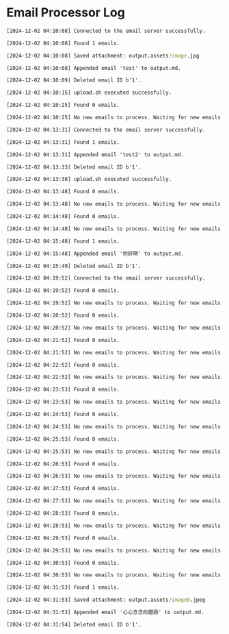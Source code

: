 # Email Processor Log

```cmd
[2024-12-02 04:10:08] Connected to the email server successfully.
```

```cmd
[2024-12-02 04:10:08] Found 1 emails.
```

```cmd
[2024-12-02 04:10:08] Saved attachment: output.assets/image.jpg
```

```cmd
[2024-12-02 04:10:08] Appended email 'test' to output.md.
```

```cmd
[2024-12-02 04:10:09] Deleted email ID b'1'.
```

```cmd
[2024-12-02 04:10:15] upload.sh executed successfully.
```

```cmd
[2024-12-02 04:10:25] Found 0 emails.
```

```cmd
[2024-12-02 04:10:25] No new emails to process. Waiting for new emails...
```

```cmd
[2024-12-02 04:13:31] Connected to the email server successfully.
```

```cmd
[2024-12-02 04:13:31] Found 1 emails.
```

```cmd
[2024-12-02 04:13:31] Appended email 'test2' to output.md.
```

```cmd
[2024-12-02 04:13:33] Deleted email ID b'1'.
```

```cmd
[2024-12-02 04:13:38] upload.sh executed successfully.
```

```cmd
[2024-12-02 04:13:48] Found 0 emails.
```

```cmd
[2024-12-02 04:13:48] No new emails to process. Waiting for new emails...
```

```cmd
[2024-12-02 04:14:48] Found 0 emails.
```

```cmd
[2024-12-02 04:14:48] No new emails to process. Waiting for new emails...
```

```cmd
[2024-12-02 04:15:48] Found 1 emails.
```

```cmd
[2024-12-02 04:15:48] Appended email '你好啊' to output.md.
```

```cmd
[2024-12-02 04:15:49] Deleted email ID b'1'.
```

```cmd
[2024-12-02 04:19:52] Connected to the email server successfully.
```

```cmd
[2024-12-02 04:19:52] Found 0 emails.
```

```cmd
[2024-12-02 04:19:52] No new emails to process. Waiting for new emails...
```

```cmd
[2024-12-02 04:20:52] Found 0 emails.
```

```cmd
[2024-12-02 04:20:52] No new emails to process. Waiting for new emails...
```

```cmd
[2024-12-02 04:21:52] Found 0 emails.
```

```cmd
[2024-12-02 04:21:52] No new emails to process. Waiting for new emails...
```

```cmd
[2024-12-02 04:22:52] Found 0 emails.
```

```cmd
[2024-12-02 04:22:52] No new emails to process. Waiting for new emails...
```

```cmd
[2024-12-02 04:23:53] Found 0 emails.
```

```cmd
[2024-12-02 04:23:53] No new emails to process. Waiting for new emails...
```

```cmd
[2024-12-02 04:24:53] Found 0 emails.
```

```cmd
[2024-12-02 04:24:53] No new emails to process. Waiting for new emails...
```

```cmd
[2024-12-02 04:25:53] Found 0 emails.
```

```cmd
[2024-12-02 04:25:53] No new emails to process. Waiting for new emails...
```

```cmd
[2024-12-02 04:26:53] Found 0 emails.
```

```cmd
[2024-12-02 04:26:53] No new emails to process. Waiting for new emails...
```

```cmd
[2024-12-02 04:27:53] Found 0 emails.
```

```cmd
[2024-12-02 04:27:53] No new emails to process. Waiting for new emails...
```

```cmd
[2024-12-02 04:28:53] Found 0 emails.
```

```cmd
[2024-12-02 04:28:53] No new emails to process. Waiting for new emails...
```

```cmd
[2024-12-02 04:29:53] Found 0 emails.
```

```cmd
[2024-12-02 04:29:53] No new emails to process. Waiting for new emails...
```

```cmd
[2024-12-02 04:30:53] Found 0 emails.
```

```cmd
[2024-12-02 04:30:53] No new emails to process. Waiting for new emails...
```

```cmd
[2024-12-02 04:31:53] Found 1 emails.
```

```cmd
[2024-12-02 04:31:53] Saved attachment: output.assets/image0.jpeg
```

```cmd
[2024-12-02 04:31:53] Appended email '心心念念的腊肠' to output.md.
```

```cmd
[2024-12-02 04:31:54] Deleted email ID b'1'.
```

